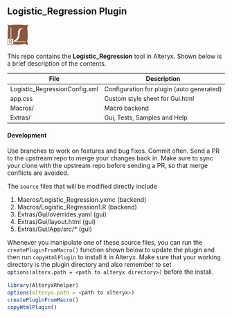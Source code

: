 ## Logistic_Regression Plugin

<img src="Logistic_RegressionIcon.png" width=48 height=48></img> 

This repo contains the **Logistic_Regression** tool in Alteryx. Shown below is a brief description of the contents. 

| File                            | Description                                  |
|---------------------------------|----------------------------------------------|
| Logistic_RegressionConfig.xml      | Configuration for plugin (auto generated)    |  | Logistic_RegressionGui.html        | Gui for plugin (auto generated)              |  | Logistic_RegressionIcon.png        | Icon for plugin                              |  | app.min.js                      | Script to interactively manipulate Gui.html  |
| app.css                         | Custom style sheet for Gui.html              |
| Macros/                         | Macro backend                                |
| Extras/                         | Gui, Tests, Samples and Help                 |             

#### Development

Use branches to work on features and bug fixes. Commit often. Send a PR to the upstream repo to merge your changes back in. Make sure to sync your clone with the upstream repo before sending a PR, so that merge conflicts are avoided.

The `source` files that will be modified directly include

1. Macros/Logistic_Regression.yxmc (backend)
2. Macros/Logistic_Regression1.R   (backend)
3. Extras/Gui/overrides.yaml    (gui)
4. Extras/Gui/layout.html       (gui)
5. Extras/Gui/App/src/*         (gui)

Whenever you manipulate one of these source files, you can run the `createPluginFromMacro()` function shown below to update the plugin and then run `copyHtmlPlugin` to install it in Alteryx. Make sure that your working directory is the plugin directory and also remember to set `options(alterx.path = <path to alteryx directory>)`  before the install.

```r
library(AlteryxRhelper)
options(alteryx.path = <path to alteryx>)
createPluginFromMacro()
copyHtmlPlugin()
```